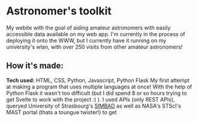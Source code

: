 # Astronomer's toolkit
My webite with the goal of aiding amateur astronomers with easily accessible data available on my web app. I'm currently in the process of deploying it onto the WWW, but I currently have it running on my university's wlan, with over 250 visits from other amateur astronomers!


## How it's made:
**Tech used:** HTML, CSS, Python, Javascript, Python Flask
My first attempt at making a program that uses multiple languages at once! With the help of Python Flask it wasn't too difficult (but I did spend 8 or so hours trying to get Svelte to work with the project :( ). I used APIs (only REST APIs), queryed University of Strasbourg's [SIMBAD](https://simbad.u-strasbg.fr/simbad/) as well as NASA's STScI's MAST portal (thats a toungue twister!) to get 
